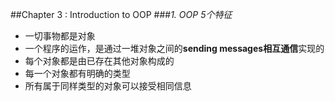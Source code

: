 ##Chapter 3 : Introduction to OOP
###_1. OOP 5个特征_
+ 一切事物都是对象
+ 一个程序的运作，是通过一堆对象之间的**sending messages相互通信**实现的
+ 每个对象都是由已存在其他对象构成的
+ 每一个对象都有明确的类型
+ 所有属于同样类型的对象可以接受相同信息